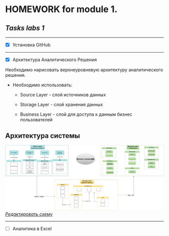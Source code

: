 # HOMEWORK for module 1.

## *Tasks labs 1*

***

- [x] Установка GitHub

---

- [x] Архитектура Аналитического Решения

Необходимо нарисовать верхнеуровневую архитектуру аналитического решения. 

- Необходимо использовать:

  - Source Layer - слой источников данных

  - Storage Layer - слой хранения данных

  - Business Layer - слой для доступа к данным бизнес пользователей


## Архитектура системы
![Диаграмма архитектуры](images/DE-101_1.jpg)
*[Редактировать схему](images/DE-101_1.drawio)*

---



- [ ] Аналитика в Excel